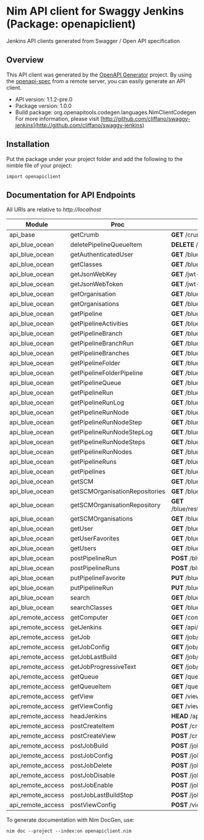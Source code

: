 # Nim API client for Swaggy Jenkins (Package: openapiclient)

Jenkins API clients generated from Swagger / Open API specification

## Overview

This API client was generated by the [OpenAPI Generator](https://openapi-generator.tech) project.  By using the [openapi-spec](https://openapis.org) from a remote server, you can easily generate an API client.

- API version: 1.1.2-pre.0
- Package version: 1.0.0
- Build package: org.openapitools.codegen.languages.NimClientCodegen
    For more information, please visit [http://github.com/cliffano/swaggy-jenkins](http://github.com/cliffano/swaggy-jenkins)

## Installation

Put the package under your project folder and add the following to the nimble file of your project:

```
import openapiclient
```

## Documentation for API Endpoints

All URIs are relative to *http://localhost*

Module | Proc | HTTP request | Description
------------ | ------------- | ------------- | -------------
api_base | getCrumb | **GET** /crumbIssuer/api/json | 
api_blue_ocean | deletePipelineQueueItem | **DELETE** /blue/rest/organizations/{organization}/pipelines/{pipeline}/queue/{queue} | 
api_blue_ocean | getAuthenticatedUser | **GET** /blue/rest/organizations/{organization}/user/ | 
api_blue_ocean | getClasses | **GET** /blue/rest/classes/{class} | 
api_blue_ocean | getJsonWebKey | **GET** /jwt-auth/jwks/{key} | 
api_blue_ocean | getJsonWebToken | **GET** /jwt-auth/token | 
api_blue_ocean | getOrganisation | **GET** /blue/rest/organizations/{organization} | 
api_blue_ocean | getOrganisations | **GET** /blue/rest/organizations/ | 
api_blue_ocean | getPipeline | **GET** /blue/rest/organizations/{organization}/pipelines/{pipeline} | 
api_blue_ocean | getPipelineActivities | **GET** /blue/rest/organizations/{organization}/pipelines/{pipeline}/activities | 
api_blue_ocean | getPipelineBranch | **GET** /blue/rest/organizations/{organization}/pipelines/{pipeline}/branches/{branch}/ | 
api_blue_ocean | getPipelineBranchRun | **GET** /blue/rest/organizations/{organization}/pipelines/{pipeline}/branches/{branch}/runs/{run} | 
api_blue_ocean | getPipelineBranches | **GET** /blue/rest/organizations/{organization}/pipelines/{pipeline}/branches | 
api_blue_ocean | getPipelineFolder | **GET** /blue/rest/organizations/{organization}/pipelines/{folder}/ | 
api_blue_ocean | getPipelineFolderPipeline | **GET** /blue/rest/organizations/{organization}/pipelines/{folder}/pipelines/{pipeline} | 
api_blue_ocean | getPipelineQueue | **GET** /blue/rest/organizations/{organization}/pipelines/{pipeline}/queue | 
api_blue_ocean | getPipelineRun | **GET** /blue/rest/organizations/{organization}/pipelines/{pipeline}/runs/{run} | 
api_blue_ocean | getPipelineRunLog | **GET** /blue/rest/organizations/{organization}/pipelines/{pipeline}/runs/{run}/log | 
api_blue_ocean | getPipelineRunNode | **GET** /blue/rest/organizations/{organization}/pipelines/{pipeline}/runs/{run}/nodes/{node} | 
api_blue_ocean | getPipelineRunNodeStep | **GET** /blue/rest/organizations/{organization}/pipelines/{pipeline}/runs/{run}/nodes/{node}/steps/{step} | 
api_blue_ocean | getPipelineRunNodeStepLog | **GET** /blue/rest/organizations/{organization}/pipelines/{pipeline}/runs/{run}/nodes/{node}/steps/{step}/log | 
api_blue_ocean | getPipelineRunNodeSteps | **GET** /blue/rest/organizations/{organization}/pipelines/{pipeline}/runs/{run}/nodes/{node}/steps | 
api_blue_ocean | getPipelineRunNodes | **GET** /blue/rest/organizations/{organization}/pipelines/{pipeline}/runs/{run}/nodes | 
api_blue_ocean | getPipelineRuns | **GET** /blue/rest/organizations/{organization}/pipelines/{pipeline}/runs | 
api_blue_ocean | getPipelines | **GET** /blue/rest/organizations/{organization}/pipelines/ | 
api_blue_ocean | getSCM | **GET** /blue/rest/organizations/{organization}/scm/{scm} | 
api_blue_ocean | getSCMOrganisationRepositories | **GET** /blue/rest/organizations/{organization}/scm/{scm}/organizations/{scmOrganisation}/repositories | 
api_blue_ocean | getSCMOrganisationRepository | **GET** /blue/rest/organizations/{organization}/scm/{scm}/organizations/{scmOrganisation}/repositories/{repository} | 
api_blue_ocean | getSCMOrganisations | **GET** /blue/rest/organizations/{organization}/scm/{scm}/organizations | 
api_blue_ocean | getUser | **GET** /blue/rest/organizations/{organization}/users/{user} | 
api_blue_ocean | getUserFavorites | **GET** /blue/rest/users/{user}/favorites | 
api_blue_ocean | getUsers | **GET** /blue/rest/organizations/{organization}/users/ | 
api_blue_ocean | postPipelineRun | **POST** /blue/rest/organizations/{organization}/pipelines/{pipeline}/runs/{run}/replay | 
api_blue_ocean | postPipelineRuns | **POST** /blue/rest/organizations/{organization}/pipelines/{pipeline}/runs | 
api_blue_ocean | putPipelineFavorite | **PUT** /blue/rest/organizations/{organization}/pipelines/{pipeline}/favorite | 
api_blue_ocean | putPipelineRun | **PUT** /blue/rest/organizations/{organization}/pipelines/{pipeline}/runs/{run}/stop | 
api_blue_ocean | search | **GET** /blue/rest/search/ | 
api_blue_ocean | searchClasses | **GET** /blue/rest/classes/ | 
api_remote_access | getComputer | **GET** /computer/api/json | 
api_remote_access | getJenkins | **GET** /api/json | 
api_remote_access | getJob | **GET** /job/{name}/api/json | 
api_remote_access | getJobConfig | **GET** /job/{name}/config.xml | 
api_remote_access | getJobLastBuild | **GET** /job/{name}/lastBuild/api/json | 
api_remote_access | getJobProgressiveText | **GET** /job/{name}/{number}/logText/progressiveText | 
api_remote_access | getQueue | **GET** /queue/api/json | 
api_remote_access | getQueueItem | **GET** /queue/item/{number}/api/json | 
api_remote_access | getView | **GET** /view/{name}/api/json | 
api_remote_access | getViewConfig | **GET** /view/{name}/config.xml | 
api_remote_access | headJenkins | **HEAD** /api/json | 
api_remote_access | postCreateItem | **POST** /createItem | 
api_remote_access | postCreateView | **POST** /createView | 
api_remote_access | postJobBuild | **POST** /job/{name}/build | 
api_remote_access | postJobConfig | **POST** /job/{name}/config.xml | 
api_remote_access | postJobDelete | **POST** /job/{name}/doDelete | 
api_remote_access | postJobDisable | **POST** /job/{name}/disable | 
api_remote_access | postJobEnable | **POST** /job/{name}/enable | 
api_remote_access | postJobLastBuildStop | **POST** /job/{name}/lastBuild/stop | 
api_remote_access | postViewConfig | **POST** /view/{name}/config.xml | 


To generate documentation with Nim DocGen, use:

```
nim doc --project --index:on openapiclient.nim
```
